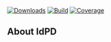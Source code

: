 [![Downloads](https://img.shields.io/github/downloads/tdrn-org/idpd/total.svg)](https://github.com/tdrn-org/idpd/releases)
[![Build](https://github.com/tdrn-org/idpd/actions/workflows/build.yml/badge.svg)](https://github.com/tdrn-org/idpd/actions/workflows/build.yml)
[![Coverage](https://sonarcloud.io/api/project_badges/measure?project=tdrn-org_idpd&metric=coverage)](https://sonarcloud.io/summary/new_code?id=tdrn-org_idpd)

## About IdPD